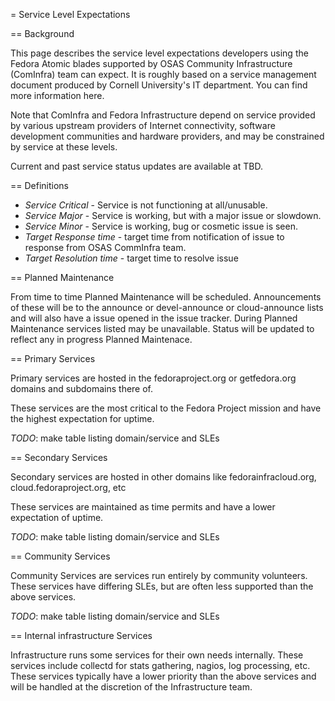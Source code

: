 = Service Level Expectations

== Background

This page describes the service level expectations developers using the Fedora Atomic blades supported by OSAS Community Infrastructure (ComInfra) team can expect. It is roughly based on a service management document produced by Cornell University's IT department. You can find more information here.

Note that ComInfra and Fedora Infrastructure depend on service provided by various upstream providers of Internet connectivity, software development communities and hardware providers, and may be constrained by service at these levels.

Current and past service status updates are available at TBD.

== Definitions

* *Service Critical* - Service is not functioning at all/unusable.
* *Service Major* - Service is working, but with a major issue or slowdown.
* *Service Minor* - Service is working, bug or cosmetic issue is seen.
* *Target Response time* - target time from notification of issue to response from OSAS CommInfra team.
* *Target Resolution time* - target time to resolve issue

== Planned Maintenance

From time to time Planned Maintenance will be scheduled. Announcements of these will be to the announce or devel-announce or cloud-announce lists and will also have a issue opened in the issue tracker. During Planned Maintenance services listed may be unavailable. Status will be updated to reflect any in progress Planned Maintenace.

== Primary Services

Primary services are hosted in the fedoraproject.org or getfedora.org domains and subdomains there of.

These services are the most critical to the Fedora Project mission and have the highest expectation for uptime.

_TODO_: make table listing domain/service and SLEs

== Secondary Services

Secondary services are hosted in other domains like fedorainfracloud.org, cloud.fedoraproject.org, etc

These services are maintained as time permits and have a lower expectation of uptime.

_TODO_: make table listing domain/service and SLEs

== Community Services

Community Services are services run entirely by community volunteers. These services have differing SLEs, but are often less supported than the above services.

_TODO_: make table listing domain/service and SLEs

== Internal infrastructure Services

Infrastructure runs some services for their own needs internally. These services include collectd for stats gathering, nagios, log processing, etc. These services typically have a lower priority than the above services and will be handled at the discretion of the Infrastructure team.


